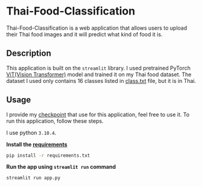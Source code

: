 # Thai-Food-Classification
 
Thai-Food-Classification is a web application that allows users to upload their Thai food images and it will predict what kind of food it is.

## Description

This application is built on the `streamlit` library. I used pretrained PyTorch [ViT(Vision Transformer)](https://github.com/lucidrains/vit-pytorch) model and trained it on my Thai food dataset. The dataset I used only contains 16 classes listed in [class.txt](class.txt) file, but it is in Thai.

## Usage

I provide my [checkpoint](model_pretrained_True.pth) that use for this application, feel free to use it. To run this application, follow these steps.

I use python `3.10.4`.

**Install the [requirements](requirements.txt)**

```bash
pip install -r requirements.txt
```

**Run the app using `streamlit run` command**
```bash
streamlit run app.py
```

